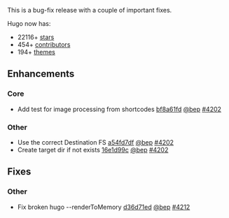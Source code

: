 

This is a bug-fix release with a couple of important fixes.


Hugo now has:

* 22116+ [stars](https://github.com/gohugoio/hugo/stargazers)
* 454+ [contributors](https://github.com/gohugoio/hugo/graphs/contributors)
* 194+ [themes](http://themes.gohugo.io/)

## Enhancements

### Core

* Add test for image processing from shortcodes [bf8a61fd](https://github.com/gohugoio/hugo/commit/bf8a61fde5696f56a77473f062bbff58d4b219ca) [@bep](https://github.com/bep) [#4202](https://github.com/gohugoio/hugo/issues/4202)

### Other

* Use the correct Destination FS [a54fd7df](https://github.com/gohugoio/hugo/commit/a54fd7df215c1eccb2749e2becdec93766a7b77f) [@bep](https://github.com/bep) [#4202](https://github.com/gohugoio/hugo/issues/4202)
* Create target dir if not exists [16e1d99c](https://github.com/gohugoio/hugo/commit/16e1d99c6dd7e2acb362123ee7dea3e221f11177) [@bep](https://github.com/bep) [#4202](https://github.com/gohugoio/hugo/issues/4202)

## Fixes

### Other

* Fix broken hugo --renderToMemory [d36d71ed](https://github.com/gohugoio/hugo/commit/d36d71edd3b04df3b34edf4d108e3995a244c4f0) [@bep](https://github.com/bep) [#4212](https://github.com/gohugoio/hugo/issues/4212)





